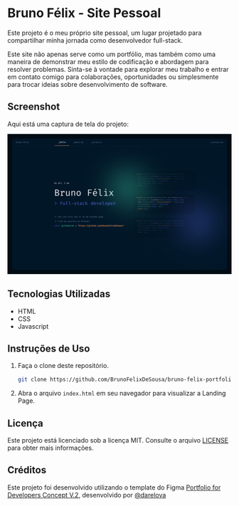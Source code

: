 
# Bruno Félix - Site Pessoal

Este projeto é o meu próprio site pessoal, um lugar projetado para compartilhar minha jornada como desenvolvedor full-stack.

<!-- Aqui, além de oferecer uma visão detalhada sobre mim, incluindo minha formação, experiência e habilidades, também destaco alguns dos projetos nos quais tenho trabalhado. -->

Este site não apenas serve como um portfólio, mas também como uma maneira de demonstrar meu estilo de codificação e abordagem para resolver problemas. Sinta-se à vontade para explorar meu trabalho e entrar em contato comigo para colaborações, oportunidades ou simplesmente para trocar ideias sobre desenvolvimento de software.


## Screenshot

Aqui está uma captura de tela do projeto:

![alt text](public/images/demo.png)


## Tecnologias Utilizadas

- HTML
- CSS
- Javascript


## Instruções de Uso

1. Faça o clone deste repositório.
   ```bash
   git clone https://github.com/BrunoFelixDeSousa/bruno-felix-portfolio.git
   ```

2. Abra o arquivo `index.html` em seu navegador para visualizar a Landing Page.

<!-- ## Contribuições

[Guia para contribuições, incluindo informações sobre como relatar problemas, propor melhorias e enviar pull requests.]

1. Faça um Fork do projeto
2. Crie uma branch para sua feature (`git checkout -b feature/sua-feature`)
3. Faça commit das suas mudanças (`git commit -m 'Adiciona nova feature'`)
4. Faça push para a branch (`git push origin feature/sua-feature`)
5. Abra um Pull Request -->

## Licença

Este projeto está licenciado sob a licença MIT. Consulte o arquivo [LICENSE](LICENSE) para obter mais informações.

## Créditos

Este projeto foi desenvolvido utilizando o template do Figma <a href="https://www.figma.com/community/file/1100794861710979147" target="_blank"> Portfolio for Developers Concept V.2</a>, desenvolvido por <a href ="https://www.behance.net/darelova" target="_blank">@darelova</a>
